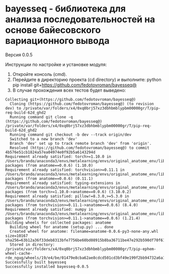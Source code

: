 bayesseq - библиотека для анализа последовательностей на основе байесовского вариационного вывода
==============================
Версия 0.0.5

Инструкции по настройке и установке модуля:
1. Откройте консоль (cmd).
2. Перейдите в директорию проекта (cd directory) и выполните:
	python pip install git+https://github.com/fedotovroman/bayesseq@
3. В случае прохождения всех тестов будет выведено: 
```
Collecting git+(https://github.com/fedotovroman/bayesseq@)
  Cloning (https://github.com/fedotovroman/bayesseq@) (to revision dev) to /private/var/folders/x4/0xq0brj57xz3dbhbmblypbm00000gr/T/pip-req-build-62d_ghd2
  Running command git clone -q (https://github.com/fedotovroman/bayesseq@) /private/var/folders/x4/0xq0brj57xz3dbhbmblypbm00000gr/T/pip-req-build-62d_ghd2
  Running command git checkout -b dev --track origin/dev
  Switched to a new branch 'dev'
  Branch 'dev' set up to track remote branch 'dev' from 'origin'.
  Resolved (https://github.com/fedotovroman/bayesseq@) to commit 4b576e51cb1824a57ea04974e0f92b5a6143294d
Requirement already satisfied: torch>=1.10.0 in /Users/brando/anaconda3/envs/metalearning/envs/original_anatome_env/lib/python3.9/site-packages (from anatome==0.0.6) (1.10.0)
Requirement already satisfied: torchvision>=0.11.1 in /Users/brando/anaconda3/envs/metalearning/envs/original_anatome_env/lib/python3.9/site-packages (from anatome==0.0.6) (0.11.1)
Requirement already satisfied: typing-extensions in /Users/brando/anaconda3/envs/metalearning/envs/original_anatome_env/lib/python3.9/site-packages (from torch>=1.10.0->anatome==0.0.6) (3.10.0.2)
Requirement already satisfied: pillow!=8.3.0,>=5.3.0 in /Users/brando/anaconda3/envs/metalearning/envs/original_anatome_env/lib/python3.9/site-packages (from torchvision>=0.11.1->anatome==0.0.6) (8.4.0)
Requirement already satisfied: numpy in /Users/brando/anaconda3/envs/metalearning/envs/original_anatome_env/lib/python3.9/site-packages (from torchvision>=0.11.1->anatome==0.0.6) (1.21.4)
Building wheels for collected packages: anatome
  Building wheel for anatome (setup.py) ... done
  Created wheel for anatome: filename=anatome-0.0.6-py3-none-any.whl size=10167 sha256=63b12a36f33deb8313bfe7756be60bd08915b8ba36711be47e292b590df70f61
  Stored in directory: /private/var/folders/x4/0xq0brj57xz3dbhbmblypbm00000gr/T/pip-ephem-wheel-cache-rde_ngug/wheels/19/e4/be/01479e8cba62ae8cdcd501cd3bf49e199f2bb94732a6a1b006
Successfully built bayesseq
Successfully installed bayesseq-0.0.5
```
